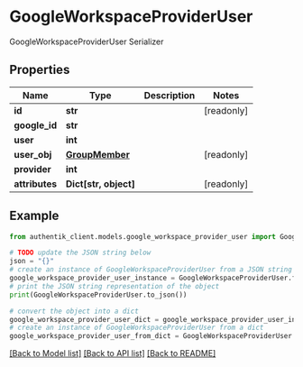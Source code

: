 # GoogleWorkspaceProviderUser

GoogleWorkspaceProviderUser Serializer

## Properties

Name | Type | Description | Notes
------------ | ------------- | ------------- | -------------
**id** | **str** |  | [readonly] 
**google_id** | **str** |  | 
**user** | **int** |  | 
**user_obj** | [**GroupMember**](GroupMember.md) |  | [readonly] 
**provider** | **int** |  | 
**attributes** | **Dict[str, object]** |  | [readonly] 

## Example

```python
from authentik_client.models.google_workspace_provider_user import GoogleWorkspaceProviderUser

# TODO update the JSON string below
json = "{}"
# create an instance of GoogleWorkspaceProviderUser from a JSON string
google_workspace_provider_user_instance = GoogleWorkspaceProviderUser.from_json(json)
# print the JSON string representation of the object
print(GoogleWorkspaceProviderUser.to_json())

# convert the object into a dict
google_workspace_provider_user_dict = google_workspace_provider_user_instance.to_dict()
# create an instance of GoogleWorkspaceProviderUser from a dict
google_workspace_provider_user_from_dict = GoogleWorkspaceProviderUser.from_dict(google_workspace_provider_user_dict)
```
[[Back to Model list]](../README.md#documentation-for-models) [[Back to API list]](../README.md#documentation-for-api-endpoints) [[Back to README]](../README.md)


